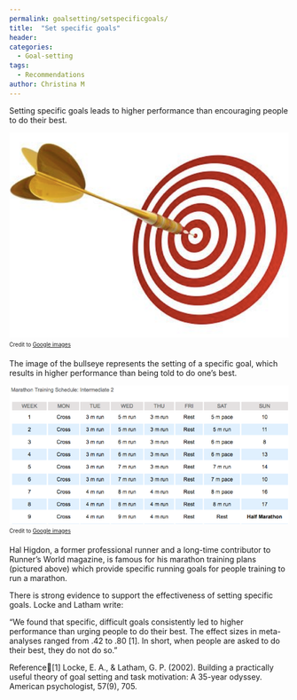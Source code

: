 ```yaml
---
permalink: goalsetting/setspecificgoals/
title:  "Set specific goals"
header:
categories:
  - Goal-setting
tags:
  - Recommendations
author: Christina M
---
```


Setting specific goals leads to higher performance than encouraging people to do their best.  

![Girl jumping](/assets/images/gs03.png)
<sub><sup>Credit to <a href="https://images.google.com/">Google images</a></sub></sup>

The image of the bullseye represents the setting of a specific goal, which results in higher performance than being told to do one’s best.

![Girl jumping](/assets/images/gs04.png)
<sub><sup>Credit to <a href="https://images.google.com/">Google images</a></sub></sup>

Hal Higdon, a former professional runner and a long-time contributor to Runner’s World magazine, is famous for his marathon training plans (pictured above) which provide specific running goals for people training to run a marathon.

There is strong evidence to support the effectiveness of setting specific goals. Locke and Latham write:

“We found that specific, difficult goals consistently led to higher performance than urging people to do their best. The effect sizes in meta-analyses ranged from .42 to .80 [1]. In short, when people are asked to do their best, they do not do so.”


Reference[1] Locke, E. A., & Latham, G. P. (2002). Building a practically useful theory of goal setting and task motivation: A 35-year odyssey. American psychologist, 57(9), 705.
